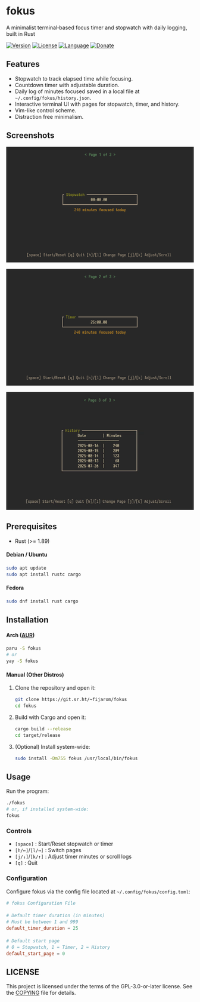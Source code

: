 # fokus
A minimalist terminal‐based focus timer and stopwatch with daily logging, built in Rust

[![Version](https://img.shields.io/badge/License-GPL--3.0--or--later-BD0000?logo=SemVer&logoColor=white)](https://git.sr.ht/~fijarom/fokus/log) [![License](https://img.shields.io/badge/License-GPL--3.0-BD0000?logo=GNU&logoColor=white)](./COPYING) [![Language](https://img.shields.io/badge/Language-Rust-000000?logo=Rust&logoColor=white)](https://www.rust-lang.org/) [![Donate](https://img.shields.io/badge/Donate_to-Project-EA4AAA?logo=GithubSponsors&logoColor=white)](https://git.sr.ht/~fijarom/dotfiles/tree/master/item/DONATE.md) 

## Features
- Stopwatch to track elapsed time while focusing.
- Countdown timer with adjustable duration.
- Daily log of minutes focused saved in a local file at `~/.config/fokus/history.json`.
- Interactive terminal UI with pages for stopwatch, timer, and history.
- Vim-like control scheme.
- Distraction free minimalism.

## Screenshots
![Stopwatch Page](assets/stopwatch.png)

![Timer Page](assets/timer.png)

![History Page](assets/history.gif)

## Prerequisites
- Rust (>= 1.89)
#### Debian / Ubuntu
```bash
sudo apt update
sudo apt install rustc cargo
```
#### Fedora
```bash
sudo dnf install rust cargo
```

## Installation
#### Arch ([AUR](https://aur.archlinux.org/packages/fokus))
```bash
paru -S fokus
# or
yay -S fokus
```
#### Manual (Other Distros)
1. Clone the repository and open it:
   ```bash
   git clone https://git.sr.ht/~fijarom/fokus
   cd fokus
   ```
2. Build with Cargo and open it:
   ```bash
   cargo build --release
   cd target/release
   ```
3. (Optional) Install system-wide:
   ```bash
   sudo install -Dm755 fokus /usr/local/bin/fokus
   ```

## Usage
Run the program:
```bash
./fokus
# or, if installed system-wide:
fokus
```
### Controls
- `[space]` : Start/Reset stopwatch or timer
- `[h/←]`/`[l/→]` : Switch pages
- `[j/↓]`/`[k/↑]` : Adjust timer minutes or scroll logs
- `[q]` : Quit
### Configuration
Configure fokus via the config file located at `~/.config/fokus/config.toml`:
```toml
# fokus Configuration File

# Default timer duration (in minutes)
# Must be between 1 and 999
default_timer_duration = 25

# Default start page
# 0 = Stopwatch, 1 = Timer, 2 = History
default_start_page = 0
```

## LICENSE
This project is licensed under the terms of the GPL-3.0-or-later license. See the [COPYING](./COPYING) file for details.

